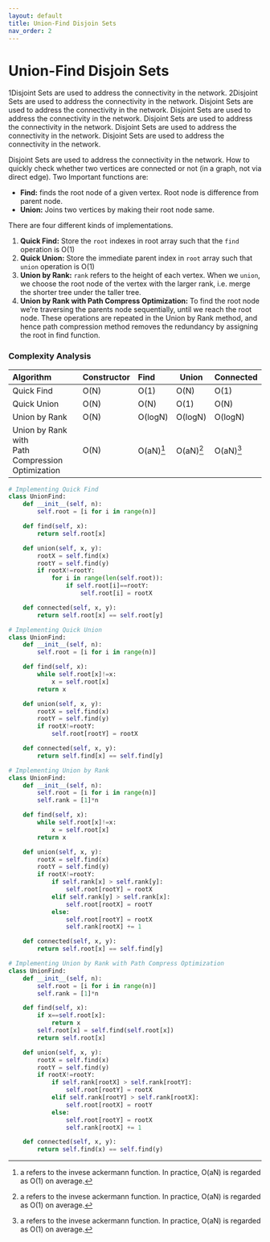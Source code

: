 ```yaml
---
layout: default
title: Union-Find Disjoin Sets
nav_order: 2
---
```


# Union-Find Disjoin Sets


1Disjoint Sets are used to address the connectivity in the network. 
2Disjoint Sets are used to address the connectivity in the network. Disjoint Sets are used to address the connectivity in the network. Disjoint Sets are used to address the connectivity in the network. Disjoint Sets are used to address the connectivity in the network. Disjoint Sets are used to address the connectivity in the network. Disjoint Sets are used to address the connectivity in the network. 

Disjoint Sets are used to address the connectivity in the network. How to quickly check whether two vertices are connected or not (in a graph, not via direct edge). Two Important functions are:
- **Find:** finds the root node of a given vertex. Root node is difference from parent node.
- **Union:** Joins two vertices by making their root node same.

There are four different kinds of implementations. 
1. **Quick Find:** Store the `root` indexes in root array such that the `find` operation is O(1)
2. **Quick Union:** Store the immediate parent index in `root` array such that `union` operation is O(1)
3. **Union by Rank:** `rank` refers to the height of each vertex. When we `union`, we choose the root node of the vertex with the larger rank, i.e. merge the shorter tree under the taller tree.
4. **Union by Rank with Path Compress Optimization:** To find the root node we’re traversing the parents node sequentially, until we reach the root node. These operations are repeated in the Union by Rank method, and hence path compression method removes the redundancy by assigning the root in find function. 

### Complexity Analysis 

| Algorithm                                              | Constructor | Find        | Union | Connected |
| :----------------------------------------------------- | :---------- | :---------- | ----- | --------- |
| Quick Find                                             | O(N)        | O(1)        | O(N) | O(1) |
| Quick Union                                            | O(N)        | O(N)        | O(1) | O(N) |
| Union by Rank                                          | O(N)        | O(logN)     | O(logN) | O(logN) |
| Union by Rank with <br />Path Compression Optimization | O(N)        | O(aN)[^aN] | O(aN)[^aN] | O(aN)[^aN] |

[^aN]: a refers to the invese ackermann function. In practice, O(aN) is regarded as O(1) on average.



```python
# Implementing Quick Find
class UnionFind:
	def __init__(self, n):
		self.root = [i for i in range(n)]

	def find(self, x):
		return self.root[x]

	def union(self, x, y):
		rootX = self.find(x)
		rootY = self.find(y)
		if rootX!=rootY:
			for i in range(len(self.root)):
				if self.root[i]==rootY: 
					self.root[i] = rootX

	def connected(self, x, y):
		return self.root[x] == self.root[y]
```

```python
# Implementing Quick Union
class UnionFind:
	def __init__(self, n):
		self.root = [i for i in range(n)]

	def find(self, x):
		while self.root[x]!=x:
			x = self.root[x]
		return x

	def union(self, x, y):
		rootX = self.find(x)
		rootY = self.find(y)
		if rootX!=rootY:
			self.root[rootY] = rootX

	def connected(self, x, y):
		return self.find[x] == self.find[y]
```

```python
# Implementing Union by Rank
class UnionFind:
	def __init__(self, n):
		self.root = [i for i in range(n)]
		self.rank = [1]*n

	def find(self, x):
		while self.root[x]!=x:
			x = self.root[x]
		return x

	def union(self, x, y):
		rootX = self.find(x)
		rootY = self.find(y)
		if rootX!=rootY:
			if self.rank[x] > self.rank[y]:
				self.root[rootY] = rootX
			elif self.rank[y] > self.rank[x]:
				self.root[rootX] = rootY
			else:
				self.root[rootY] = rootX
				self.rank[rootX] += 1

	def connected(self, x, y):
		return self.root[x] == self.find[y]
```

```python
# Implementing Union by Rank with Path Compress Optimization
class UnionFind:
	def __init__(self, n):
		self.root = [i for i in range(n)]
		self.rank = [1]*n

	def find(self, x):
		if x==self.root[x]:
			return x
		self.root[x] = self.find(self.root[x])
		return self.root[x]

	def union(self, x, y):
		rootX = self.find(x)
		rootY = self.find(y)
		if rootX!=rootY:
			if self.rank[rootX] > self.rank[rootY]:
				self.root[rootY] = rootX
			elif self.rank[rootY] > self.rank[rootX]:
				self.root[rootX] = rootY
			else:
				self.root[rootY] = rootX
				self.rank[rootX] += 1

	def connected(self, x, y):
		return self.find(x) == self.find(y)
```
